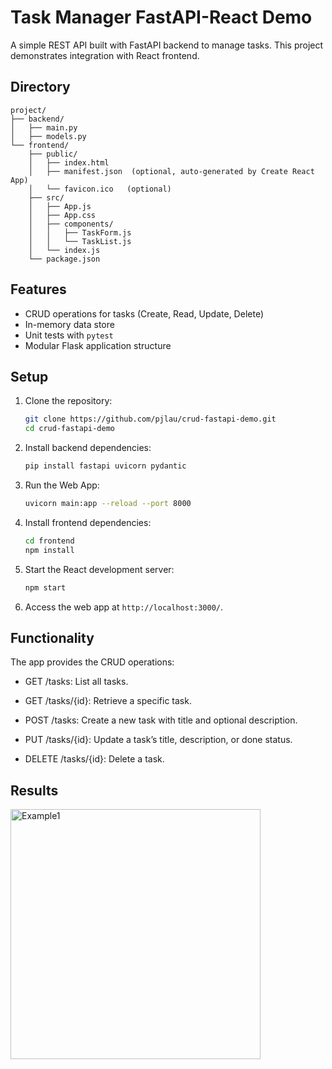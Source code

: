 # Task Manager FastAPI-React Demo

A simple REST API built with FastAPI backend to manage tasks. This project demonstrates integration with React frontend.

## Directory

   ```
   project/
   ├── backend/
   │   ├── main.py
   │   ├── models.py
   └── frontend/
       ├── public/
       │   ├── index.html
       │   ├── manifest.json  (optional, auto-generated by Create React App)
       │   └── favicon.ico   (optional)
       ├── src/
       │   ├── App.js
       │   ├── App.css
       │   ├── components/
       │   │   ├── TaskForm.js
       │   │   └── TaskList.js
       │   └── index.js      
       └── package.json
   ```

## Features
- CRUD operations for tasks (Create, Read, Update, Delete)
- In-memory data store
- Unit tests with `pytest`
- Modular Flask application structure

## Setup
1. Clone the repository:
   ```bash
   git clone https://github.com/pjlau/crud-fastapi-demo.git
   cd crud-fastapi-demo
2. Install backend dependencies:
   ```bash
   pip install fastapi uvicorn pydantic
3. Run the Web App:
   ```bash
   uvicorn main:app --reload --port 8000
4. Install frontend dependencies:
   ```bash
   cd frontend
   npm install
5. Start the React development server:
   ```bash
   npm start
6. Access the web app at `http://localhost:3000/`.

## Functionality
The app provides the CRUD operations:

- GET /tasks: List all tasks.

- GET /tasks/{id}: Retrieve a specific task.

- POST /tasks: Create a new task with title and optional description.

- PUT /tasks/{id}: Update a task’s title, description, or done status.

- DELETE /tasks/{id}: Delete a task.

## Results

<img src="images/demo_fig1.png" alt="Example1" width="400">
